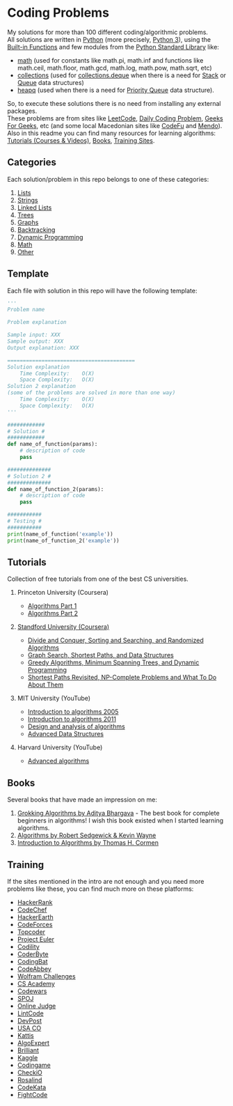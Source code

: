 # Coding Problems

My solutions for more than 100 different coding/algorithmic problems. \
All solutions are written in [Python](https://www.python.org/) (more precisely, [Python 3](https://docs.python.org/3)), using the [Built-in Functions](https://docs.python.org/3/library/functions.html) and few modules from the [Python Standard Library](https://docs.python.org/3/library/) like:
- [math](https://docs.python.org/3/library/math.html) (used for constants like math.pi, math.inf and functions like math.ceil, math.floor, math.gcd, math.log, math.pow, math.sqrt, etc) 
- [collections](https://docs.python.org/3/library/collections.html) (used for [collections.deque](https://docs.python.org/3/library/collections.html#collections.deque) when there is a need for [Stack](https://en.wikipedia.org/wiki/Stack_(abstract_data_type)) or [Queue](https://en.wikipedia.org/wiki/Queue_(abstract_data_type)) data structures)
- [heapq](https://docs.python.org/3/library/heapq.html) (used when there is a need for [Priority Queue](https://en.wikipedia.org/wiki/Priority_queue) data structure).

So, to execute these solutions there is no need from installing any external packages. \
These problems are from sites like [LeetCode](https://leetcode.com/), [Daily Coding Problem](https://www.dailycodingproblem.com/), [Geeks For Geeks](https://www.geeksforgeeks.org/), etc (and some local Macedonian sites like [CodeFu](https://codefu.mk/) and [Mendo](https://mendo.mk/Welcome.do)).\
Also in this readme you can find many resources for learning algorithms: [Tutorials (Courses & Videos)](#Tutorials), [Books](#Books), [Training Sites](#Training).  


## Categories

Each solution/problem in this repo belongs to one of these categories:

1. [Lists](/)
2. [Strings](/)
3. [Linked Lists](/)
4. [Trees](/)
5. [Graphs](/)
6. [Backtracking](/)
7. [Dynamic Programming](/)
8. [Math](/)
9. [Other](/)


## Template

Each file with solution in this repo will have the following template:

```python
'''
Problem name

Problem explanation

Sample input: XXX
Sample output: XXX
Output explanation: XXX

=========================================
Solution explanation
	Time Complexity: 	O(X)
	Space Complexity: 	O(X)
Solution 2 explanation
(some of the problems are solved in more than one way)
	Time Complexity: 	O(X)
	Space Complexity: 	O(X)
'''

############
# Solution #
############
def name_of_function(params):
    # description of code
    pass

##############
# Solution 2 #
##############
def name_of_function_2(params):
    # description of code
    pass

###########
# Testing #
###########
print(name_of_function('example'))
print(name_of_function_2('example'))
```

## Tutorials

Collection of free tutorials from one of the best CS universities.

1. Princeton University (Coursera)
    - [Algorithms Part 1](https://www.coursera.org/learn/algorithms-part1)
    - [Algorithms Part 2](https://www.coursera.org/learn/algorithms-part2)

2. [Standford University (Coursera)](https://www.coursera.org/specializations/algorithms)
    - [Divide and Conquer, Sorting and Searching, and Randomized Algorithms](https://www.coursera.org/learn/algorithms-divide-conquer)
    - [Graph Search, Shortest Paths, and Data Structures](https://www.coursera.org/learn/algorithms-graphs-data-structures)
    - [Greedy Algorithms, Minimum Spanning Trees, and Dynamic Programming](https://www.coursera.org/learn/algorithms-greedy)
    - [Shortest Paths Revisited, NP-Complete Problems and What To Do About Them](https://www.coursera.org/learn/algorithms-npcomplete)

3. MIT University (YouTube)
    - [Introduction to algorithms 2005](https://www.youtube.com/playlist?list=PL8B24C31197EC371C)
    - [Introduction to algorithms 2011](https://www.youtube.com/playlist?list=PLUl4u3cNGP61Oq3tWYp6V_F-5jb5L2iHb)
    - [Design and analysis of algorithms](https://www.youtube.com/playlist?list=PLUl4u3cNGP6317WaSNfmCvGym2ucw3oGp)
    - [Advanced Data Structures](https://www.youtube.com/playlist?list=PLUl4u3cNGP61hsJNdULdudlRL493b-XZf)

4. Harvard University (YouTube)
    - [Advanced algorithms](https://www.youtube.com/playlist?list=PL2SOU6wwxB0uP4rJgf5ayhHWgw7akUWSf)

## Books

Several books that have made an impression on me:

1. [Grokking Algorithms by Aditya Bhargava](https://www.goodreads.com/book/show/22847284-grokking-algorithms-an-illustrated-guide-for-programmers-and-other-curio) - The best book for complete beginners in algorithms! I wish this book existed when I started learning algorithms.
2. [Algorithms by Robert Sedgewick & Kevin Wayne](https://www.goodreads.com/book/show/10803540-algorithms)
3. [Introduction to Algorithms by Thomas H. Cormen](https://www.goodreads.com/book/show/6752187-introduction-to-algorithms)

## Training

If the sites mentioned in the intro are not enough and you need more problems like these, you can find much more on these platforms:
- [HackerRank](http://hackerrank.com/)
- [CodeChef](http://codechef.com/)
- [HackerEarth](http://hackerearth.com/)
- [CodeForces](http://codeforces.com/)
- [Topcoder](http://topcoder.com/)
- [Project Euler](https://projecteuler.net/)
- [Codility](https://codility.com/)
- [CoderByte](https://coderbyte.com/)
- [CodingBat](http://codingbat.com/)
- [CodeAbbey](http://codeabbey.com/)
- [Wolfram Challenges](https://challenges.wolfram.com/)
- [CS Academy](https://csacademy.com/)
- [Codewars](http://www.codewars.com/)
- [SPOJ](http://www.spoj.com/)
- [Online Judge](https://onlinejudge.org/)
- [LintCode](http://www.lintcode.com/en/)
- [DevPost](https://devpost.com/)
- [USA CO](http://www.usaco.org/)
- [Kattis](http://www.kattis.com/)
- [AlgoExpert](https://www.algoexpert.io/)
- [Brilliant](http://brilliant.org/)
- [Kaggle](http://kaggle.com/)
- [Codingame](https://www.codingame.com/)
- [CheckiO](http://www.checkio.org/)
- [Rosalind](http://rosalind.info/problems/locations/)
- [CodeKata](http://codekata.com/)
- [FightCode](http://fightcodegame.com/)
